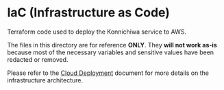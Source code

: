 # IaC (Infrastructure as Code)

Terraform code used to deploy the Konnichiwa service to AWS.

The files in this directory are for reference **ONLY**. They **will not work as-is** because most of the necessary variables and sensitive values have been redacted or removed.

Please refer to the [Cloud Deployment](../docs/02_cloud_deployment/README.md) document for more details on the infrastructure architecture.
